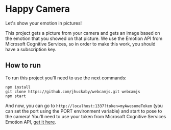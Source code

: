 # Happy Camera

Let's show your emotion in pictures!

This project gets a picture from your camera and gets an image based on the emotion that you showed on that picture.
We use the Emotion API from Microsoft Cognitive Services, so in order to make this work, you should have a subscription key.

## How to run

To run this project you'll need to use the next commands:

```
npm install
git clone https://github.com/jhuckaby/webcamjs.git webcamjs
npm start
```

And now, you can go to ``http://localhost:1337?token=myAwesomeToken`` (you can set the port using the PORT environment variable) and start to pose to the camera!
You'll need to use your token from Microsoft Cognitive Services Emotion API, [get it here](https://www.microsoft.com/cognitive-services/en-us/pricing).
